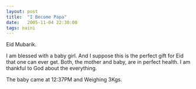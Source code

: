 ```yaml
---
layout: post
title:  "I Become Papa"
date:   2005-11-04 22:30:00
tags: naini
---
```


Eid Mubarik.

I am blessed with a baby girl. And I suppose this is the perfect gift for Eid that one can ever get. Both, the mother and baby, are in perfect health. I am thankful to God about the everything.

The baby came at 12:37PM and Weighing 3Kgs.
